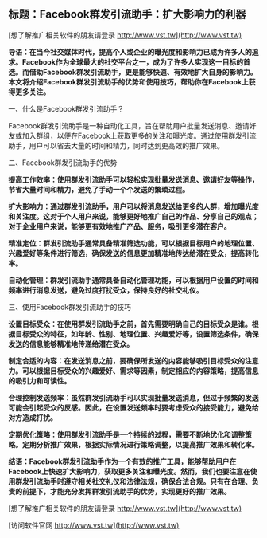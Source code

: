## **标题：Facebook群发引流助手：扩大影响力的利器**

[想了解推广相关软件的朋友请登录 http://www.vst.tw](http://www.vst.tw)

**导语：在当今社交媒体时代，提高个人或企业的曝光度和影响力已成为许多人的追求。Facebook作为全球最大的社交平台之一，成为了许多人实现这一目标的首选。而借助Facebook群发引流助手，更是能够快速、有效地扩大自身的影响力。本文将介绍Facebook群发引流助手的优势和使用技巧，帮助你在Facebook上获得更多关注。**

一、什么是Facebook群发引流助手？

Facebook群发引流助手是一种自动化工具，旨在帮助用户批量发送消息、邀请好友或加入群组，以便在Facebook上获取更多的关注和曝光度。通过使用群发引流助手，用户可以省去大量的时间和精力，同时达到更高效的推广效果。

二、Facebook群发引流助手的优势

**提高工作效率：使用群发引流助手可以轻松实现批量发送消息、邀请好友等操作，节省大量时间和精力，避免了手动一个个发送的繁琐过程。**

**扩大影响力：通过群发引流助手，用户可以将消息发送给更多的人群，增加曝光度和关注度。这对于个人用户来说，能够更好地推广自己的作品、分享自己的观点；对于企业用户来说，能够更有效地推广产品、服务，吸引更多潜在客户。**

**精准定位：群发引流助手通常具备精准筛选功能，可以根据目标用户的地理位置、兴趣爱好等条件进行筛选，确保发送的信息更加精准地传达给潜在受众，提高转化率。**

**自动化管理：群发引流助手通常具备自动化管理功能，可以根据用户设置的时间和频率进行消息发送，避免过度打扰受众，保持良好的社交礼仪。**

三、使用Facebook群发引流助手的技巧

**设置目标受众：在使用群发引流助手之前，首先需要明确自己的目标受众是谁。根据目标受众的特征，如年龄、性别、地理位置、兴趣爱好等，设置筛选条件，确保发送的信息能够精准地传递给潜在受众。**

**制定合适的内容：在发送消息之前，要确保所发送的内容能够吸引目标受众的注意力。可以根据目标受众的兴趣爱好、需求等因素，制定相应的内容策略，提高信息的吸引力和可读性。**

**合理控制发送频率：虽然群发引流助手可以实现批量发送消息，但过于频繁的发送可能会引起受众的反感。因此，在设置发送频率时要考虑受众的接受能力，避免给对方造成打扰。**

**定期优化策略：使用群发引流助手是一个持续的过程，需要不断地优化和调整策略。定期分析推广效果，根据实际情况进行策略调整，以提高推广效果和转化率。**

**结语：Facebook群发引流助手作为一个有效的推广工具，能够帮助用户在Facebook上快速扩大影响力，获取更多关注和曝光度。然而，我们也要注意在使用群发引流助手时遵守相关社交礼仪和法律法规，确保合法合规。只有在合理、负责的前提下，才能充分发挥群发引流助手的优势，实现更好的推广效果。**

[想了解推广相关软件的朋友请登录 http://www.vst.tw](http://www.vst.tw)


[访问软件官网 http://www.vst.tw](http://www.vst.tw)
